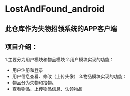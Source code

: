 # LostAndFound_android
## 此仓库作为失物招领系统的APP客户端
## 项目介绍：
1.主要分为用户模块和物品模块
2.用户模块实现的功能：
  * 用户注册和登录
  * 用户信息查看、修改（上传头像）
3.物品模块实现的功能：
  * 物品分为失物和拾物。
  * 查看物品、上传物品信息、认领物品
  
